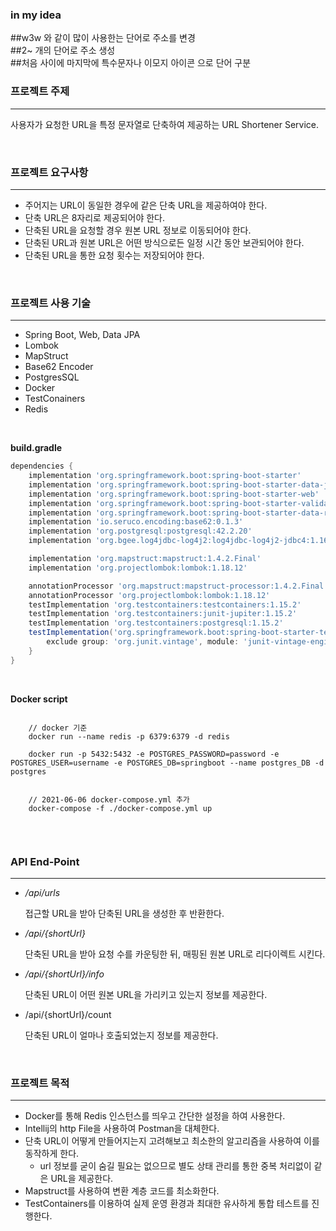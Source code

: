 ### in my idea    
##w3w 와 같이 많이 사용한는 단어로 주소를 변경   
##2~ 개의 단어로 주소 생성   
##처음 사이에 마지막에 특수문자나 이모지 아이콘 으로 단어 구분   



### 프로젝트 주제

---

사용자가 요청한 URL을 특정 문자열로 단축하여 제공하는 URL Shortener Service.

<br/>

### 프로젝트 요구사항

---

- 주어지는 URL이 동일한 경우에 같은 단축 URL을 제공하여야 한다.
- 단축 URL은 8자리로 제공되어야 한다.
- 단축된 URL을 요청할 경우 원본 URL 정보로 이동되어야 한다.
- 단축된 URL과 원본 URL은 어떤 방식으로든 일정 시간 동안 보관되어야 한다.
- 단축된 URL을 통한 요청 횟수는 저장되어야 한다.

<br/>

### 프로젝트 사용 기술

---

- Spring Boot, Web, Data JPA
- Lombok
- MapStruct
- Base62 Encoder
- PostgresSQL
- Docker
- TestConainers
- Redis

<br/>

**build.gradle**
```gradle
dependencies {
	implementation 'org.springframework.boot:spring-boot-starter'
	implementation 'org.springframework.boot:spring-boot-starter-data-jpa'
	implementation 'org.springframework.boot:spring-boot-starter-web'
	implementation 'org.springframework.boot:spring-boot-starter-validation'
	implementation 'org.springframework.boot:spring-boot-starter-data-redis'
	implementation 'io.seruco.encoding:base62:0.1.3'
	implementation 'org.postgresql:postgresql:42.2.20'
	implementation 'org.bgee.log4jdbc-log4j2:log4jdbc-log4j2-jdbc4:1.16'

	implementation 'org.mapstruct:mapstruct:1.4.2.Final'
	implementation 'org.projectlombok:lombok:1.18.12'

	annotationProcessor 'org.mapstruct:mapstruct-processor:1.4.2.Final'
	annotationProcessor 'org.projectlombok:lombok:1.18.12'
	testImplementation 'org.testcontainers:testcontainers:1.15.2'
	testImplementation 'org.testcontainers:junit-jupiter:1.15.2'
	testImplementation 'org.testcontainers:postgresql:1.15.2'
	testImplementation('org.springframework.boot:spring-boot-starter-test') {
		exclude group: 'org.junit.vintage', module: 'junit-vintage-engine'
	}
}
```

<br/>

**Docker script**
```docker
    
    // docker 기준
    docker run --name redis -p 6379:6379 -d redis
   
    docker run -p 5432:5432 -e POSTGRES_PASSWORD=password -e POSTGRES_USER=username -e POSTGRES_DB=springboot --name postgres_DB -d postgres
    
    
    // 2021-06-06 docker-compose.yml 추가
    docker-compose -f ./docker-compose.yml up
    
```

<br/>

### API End-Point

---

- */api/urls*

  접근할 URL을 받아 단축된 URL을 생성한 후 반환한다.

- */api/{shortUrl}*

  단축된 URL을 받아 요청 수를 카운팅한 뒤, 매핑된 원본 URL로 리다이렉트 시킨다.

- */api/{shortUrl}/info*

  단축된 URL이 어떤 원본 URL을 가리키고 있는지 정보를 제공한다.

- /api/{shortUrl}/count

  단축된 URL이 얼마나 호출되었는지 정보를 제공한다.

<br/>

### 프로젝트 목적

---

- Docker를 통해 Redis 인스턴스를 띄우고 간단한 설정을 하여 사용한다.
- Intellij의 http File을 사용하여 Postman을 대체한다.
- 단축 URL이 어떻게 만들어지는지 고려해보고 최소한의 알고리즘을 사용하여 이를 동작하게 한다.
  - url 정보를 굳이 숨길 필요는 없으므로 별도 상태 관리를 통한 중복 처리없이 같은 URL을 제공한다.
- Mapstruct를 사용하여 변환 계층 코드를 최소화한다.
- TestContainers를 이용하여 실제 운영 환경과 최대한 유사하게 통합 테스트를 진행한다.


<br/> 
